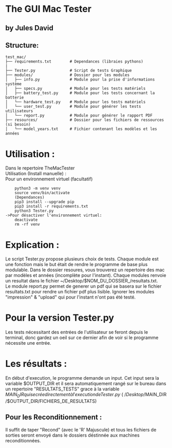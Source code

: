 # The GUI Mac Tester   
## by Jules David

Structure:
---------
```plaintext
test_mac/
├── requirements.txt        # Dependances (libraies pythons)
|
├── Tester.py               # Script de tests Graphique
├── modules/                # Dossier pour les modules
│   ├── info.py             # Module pour la prise d'informations système
│   ├── specs.py            # Module pour les tests matériels
│   ├── battery_test.py     # Module pour les tests concernant la batterie
│   └── hardware_test.py    # Module pour les tests matériels
│   └── user_test.py        # Module pour générer les tests utilisateurs
│   └── report.py           # Module pour générer le rapport PDF
├── resources/              # Dossier pour les fichiers de ressources (si besoin)
│   └── model_years.txt     # Fichier contenant les modèles et les années
```

# Utilisation :
Dans le repertoire TheMacTester \
Utilisation (Install manuelle) :\
Pour un environnement virtuel (facultatif)
```plaintext
    python3 -m venv venv 
    source venv/bin/activate 
    (Dependances)
    pip3 install --upgrade pip
    pip3 install -r requirements.txt 
    python3 Tester.py
->Pour désactiver l'environnement virtuel:
    deactivate
    rm -rf venv
```

# Explication : 
Le script Tester.py propose plusieurs choix de tests.
Chaque module est une fonction mais le but était de rendre le programme de base plus modulable. 
Dans le dossier resoures, vous trouverez un repertoire des mac par modèles et années (incomplète pour l'instant). 
Chaque modules renvoie un resultat dans le fichier ~/Desktop/$NOM_DU_DOSSIER_/resultats.txt. \
Le module report.py permet de generer un pdf qui se basera sur le fichier resultats.txt pour rendre un fichier pdf plus lisible. 
Ignorer les modules "impression" & "upload" qui pour l'instant n'ont pas été testé.

# Pour la version Tester.py
Les tests nécessitant des entrées de l'utilisateur se feront depuis le terminal, donc gardez un oeil sur ce dernier afin de voir si le programme nécessite une entrée.

# Les résultats :
En début d'execution, le programme demande un input. Cet input sera la variable $OUTPUT_DIR et il sera automatiquement rangé sur le bureau dans un repertoire "RESULTATS_TESTS" grace à la variable $MAIN_DIR qui se crée directement à l'execution de Tester.py\
(~/Desktop/$MAIN_DIR/$OUTPUT_DIR/FICHIERS_DE_RESULTATS)

Pour les Reconditionnement :
-
Il suffit de taper "Recond" (avec le 'R' Majuscule) et tous les fichiers de sorties seront envoyé dans le dossiers déstinnée aux machines reconditionnées. 